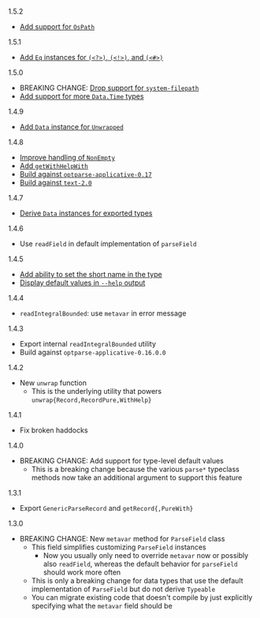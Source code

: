1.5.2

* [Add support for `OsPath`](https://github.com/Gabriella439/optparse-generic/pull/111)

1.5.1

* [Add `Eq` instances for `(<?>)`, `(<!>)`, and `(<#>)`](https://github.com/Gabriella439/optparse-generic/pull/109)

1.5.0

* BREAKING CHANGE: [Drop support for `system-filepath`](https://github.com/Gabriella439/optparse-generic/pull/106)
* [Add support for more `Data.Time` types](https://github.com/Gabriella439/optparse-generic/pull/102)

1.4.9

* [Add `Data` instance for `Unwrapped`](https://github.com/Gabriella439/optparse-generic/pull/100)

1.4.8

* [Improve handling of `NonEmpty`](https://github.com/Gabriella439/optparse-generic/pull/98)
* [Add `getWithHelpWith`](https://github.com/Gabriella439/Haskell-Optparse-Generic-Library/pull/94)
* [Build against `optparse-applicative-0.17`](https://github.com/Gabriella439/Haskell-Optparse-Generic-Library/pull/92)
* [Build against `text-2.0`](https://github.com/Gabriella439/optparse-generic/pull/91)

1.4.7

* [Derive `Data` instances for exported types](https://github.com/Gabriel439/Haskell-Optparse-Generic-Library/pull/89)

1.4.6

* Use `readField` in default implementation of `parseField`

1.4.5

* [Add ability to set the short name in the type](https://github.com/Gabriel439/Haskell-Optparse-Generic-Library/pull/84)
* [Display default values in `--help` output](https://github.com/Gabriel439/Haskell-Optparse-Generic-Library/pull/83)

1.4.4

* `readIntegralBounded`: use `metavar` in error message

1.4.3

* Export internal `readIntegralBounded` utility
* Build against `optparse-applicative-0.16.0.0`

1.4.2

* New `unwrap` function
    * This is the underlying utility that powers
      `unwrap{Record,RecordPure,WithHelp}`

1.4.1

* Fix broken haddocks

1.4.0

* BREAKING CHANGE: Add support for type-level default values
    * This is a breaking change because the various `parse*` typeclass methods
      now take an additional argument to support this feature

1.3.1

* Export `GenericParseRecord` and `getRecord{,PureWith}`

1.3.0

* BREAKING CHANGE: New `metavar` method for `ParseField` class
    * This field simplifies customizing `ParseField` instances
        * Now you usually only need to override `metavar` now or possibly also
          `readField`, whereas the default behavior for `parseField` should work
          more often
    * This is only a breaking change for data types that use the default
      implementation of `ParseField` but do not derive `Typeable`
    * You can migrate existing code that doesn't compile by just explicitly
      specifying what the `metavar` field should be
